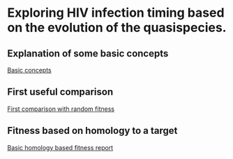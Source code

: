 # Exploring HIV infection timing based on the evolution of the quasispecies.

## Explanation of some basic concepts

[Basic concepts](https://htmlpreview.github.io/?https://github.com/philliplab/quasispecies_sim_reports/blob/master/published/basic_concepts_v1/basic_concepts.html)

## First useful comparison

[First comparison with random fitness](https://htmlpreview.github.io/?https://github.com/philliplab/quasispecies_sim_reports/blob/master/published/first_useful_comparison_v1/first-useful-comparison.html)

## Fitness based on homology to a target

[Basic homology based fitness report](https://htmlpreview.github.io/?https://github.com/philliplab/quasispecies_sim_reports/blob/master/published/basic_homolo_based_fitness_v1/basic-homology-based-fitness.html)

